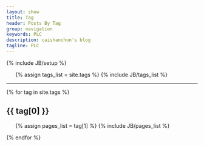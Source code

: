 ```yaml
---
layout: show
title: Tag
header: Posts By Tag
group: navigation
keywords: PLC
description: caishanchun's blog
tagline: PLC
---
```

{% include JB/setup %}

 <div class="content">
  <ul class="tag_box inline">
  {% assign tags_list = site.tags %}
  {% include JB/tags_list %}
  </ul>
  <hr/>
  {% for tag in site.tags %} 
  <h2 id="{{ tag[0] }}-ref">{{ tag[0] }}</h2>
  <ul>
  {% assign pages_list = tag[1] %}
  {% include JB/pages_list %}
  </ul>
  {% endfor %}
 </div>
